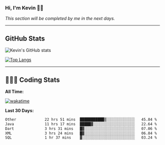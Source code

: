 ### Hi, I'm Kevin 👋🏻

_This section will be completed by me in the next days._


--- 
## GitHub Stats
![Kevin's GitHub stats](https://github-readme-stats.vercel.app/api?username=kevin-kraus&show_icons=true&theme=dark)

[![Top Langs](https://github-readme-stats.vercel.app/api/top-langs/?username=kevin-kraus&layout=compact&theme=dark)]()

---
## 🧑🏻‍💻 Coding Stats

**All Time:**

[![wakatime](https://wakatime.com/badge/user/2ee1869b-72a2-4c21-b5f7-e95432f5a1cf.svg?style=flat)](https://wakatime.com/@2ee1869b-72a2-4c21-b5f7-e95432f5a1cf)

**Last 30 Days:**

<!--START_SECTION:waka-->

```txt
Other             22 hrs 51 mins  ███████████▒░░░░░░░░░░░░░   45.84 %
Java              11 hrs 17 mins  █████▓░░░░░░░░░░░░░░░░░░░   22.64 %
Dart              3 hrs 31 mins   █▓░░░░░░░░░░░░░░░░░░░░░░░   07.06 %
XML               3 hrs 24 mins   █▓░░░░░░░░░░░░░░░░░░░░░░░   06.84 %
SQL               1 hr 37 mins    ▓░░░░░░░░░░░░░░░░░░░░░░░░   03.24 %
```

<!--END_SECTION:waka-->
